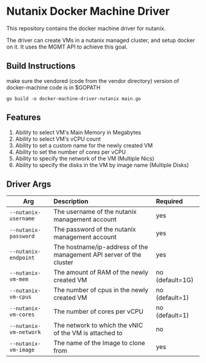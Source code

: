 # Nutanix Docker Machine Driver

This repository contains the docker machine driver for nutanix.

The driver can create VMs in a nutanix managed cluster, and setup docker on it. It uses the MGMT API to achieve this goal.

Build Instructions
--------------------

make sure the vendored (code from the vendor directory) version of docker-machine code is in $GOPATH

`go build -o docker-machine-driver-nutanix main.go` 

Features
---------

1. Ability to select VM's Main Memory in Megabytes
2. Ability to select VM's vCPU count
3. Ability to set a custom name for the newly created VM
4. Ability to set the number of cores per vCPU
5. Ability to specify the network of the VM (Multiple Nics)
6. Ability to specify the disks in the VM by image name (Multiple Disks)

Driver Args
-----------
|Arg                             |Description                                                              |Required          |
|--------------------------------|:------------------------------------------------------------------------|:-----------------|
| `--nutanix-username`           |The username of the nutanix management account                           |yes               |
| `--nutanix-password`           |The password of the nutanix management account                           |yes               |
| `--nutanix-endpoint`           |The hostname/ip-address of the management API server of the cluster      |yes               |
| `--nutanix-vm-mem`             |The amount of RAM of the newly created VM                                |no (default=1G)   |
| `--nutanix-vm-cpus`            |The number of cpus in the newly created VM                               |no (default=1)    |
| `--nutanix-vm-cores`           |The number of cores per vCPU                                             |no (default=1)    |
| `--nutanix-vm-network`         |The network to which the vNIC of the VM is attached to                   |no                |
| `--nutanix-vm-image`           |The name of the Image to clone from                                      |yes               |


